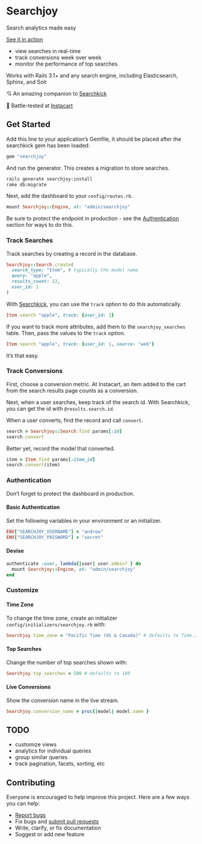 # Searchjoy

Search analytics made easy

[See it in action](http://searchjoy.herokuapp.com/)

- view searches in real-time
- track conversions week over week
- monitor the performance of top searches

Works with Rails 3.1+ and any search engine, including Elasticsearch, Sphinx, and Solr

:cupid: An amazing companion to [Searchkick](https://github.com/ankane/searchkick)

:tangerine: Battle-tested at [Instacart](https://www.instacart.com/opensource)

## Get Started

Add this line to your application’s Gemfile, it should be placed after the searchkick gem has been loaded:

```ruby
gem "searchjoy"
```

And run the generator. This creates a migration to store searches.

```sh
rails generate searchjoy:install
rake db:migrate
```

Next, add the dashboard to your `config/routes.rb`.

```ruby
mount Searchjoy::Engine, at: "admin/searchjoy"
```

Be sure to protect the endpoint in production - see the [Authentication](#authentication) section for ways to do this.

### Track Searches

Track searches by creating a record in the database.

```ruby
Searchjoy::Search.create(
  search_type: "Item", # typically the model name
  query: "apple",
  results_count: 12,
  user_id: 1
)
```

With [Searchkick](https://github.com/ankane/searchkick), you can use the `track` option to do this automatically.

```ruby
Item.search "apple", track: {user_id: 1}
```

If you want to track more attributes, add them to the `searchjoy_searches` table.  Then, pass the values to the `track` option.

```ruby
Item.search "apple", track: {user_id: 1, source: "web"}
```

It’s that easy.

### Track Conversions

First, choose a conversion metric. At Instacart, an item added to the cart from the search results page counts as a conversion.

Next, when a user searches, keep track of the search id. With Searchkick, you can get the id with `@results.search.id`.

When a user converts, find the record and call `convert`.

```ruby
search = Searchjoy::Search.find params[:id]
search.convert
```

Better yet, record the model that converted.

```ruby
item = Item.find params[:item_id]
search.convert(item)
```

### Authentication

Don’t forget to protect the dashboard in production.

#### Basic Authentication

Set the following variables in your environment or an initializer.

```ruby
ENV["SEARCHJOY_USERNAME"] = "andrew"
ENV["SEARCHJOY_PASSWORD"] = "secret"
```

#### Devise

```ruby
authenticate :user, lambda{|user| user.admin? } do
  mount Searchjoy::Engine, at: "admin/searchjoy"
end
```

### Customize

#### Time Zone

To change the time zone, create an initializer `config/initializers/searchjoy.rb` with:

```ruby
Searchjoy.time_zone = "Pacific Time (US & Canada)" # defaults to Time.zone
```

#### Top Searches

Change the number of top searches shown with:

```ruby
Searchjoy.top_searches = 500 # defaults to 100
```

#### Live Conversions

Show the conversion name in the live stream.

```ruby
Searchjoy.conversion_name = proc{|model| model.name }
```

## TODO

- customize views
- analytics for individual queries
- group similar queries
- track pagination, facets, sorting, etc

## Contributing

Everyone is encouraged to help improve this project. Here are a few ways you can help:

- [Report bugs](https://github.com/ankane/searchjoy/issues)
- Fix bugs and [submit pull requests](https://github.com/ankane/searchjoy/pulls)
- Write, clarify, or fix documentation
- Suggest or add new feature
